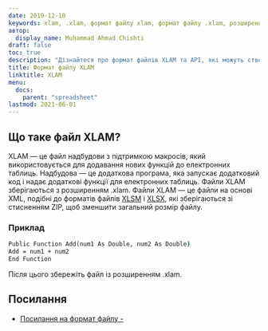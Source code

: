 ```yaml
---
date: 2019-12-10
keywords: xlam, .xlam, формат файлу xlam, формат файлу .xlam, розширення .xlam
автор:
  display_name: Muhammad Ahmad Chishti
draft: false
toc: true
description: "Дізнайтеся про формат файлів XLAM та API, які можуть створювати та відкривати файли XLAM."
title: Формат файлу XLAM
linktitle: XLAM
menu:
  docs:
    parent: "spreadsheet"
lastmod: 2021-06-01
---
```


## Що таке файл XLAM? ##

XLAM — це файл надбудови з підтримкою макросів, який використовується для додавання нових функцій до електронних таблиць. Надбудова — це додаткова програма, яка запускає додатковий код і надає додаткові функції для електронних таблиць. Файли XLAM зберігаються з розширенням .xlam. Файли XLAM — це файли на основі XML, подібні до форматів файлів [XLSM](/uk/spreadsheet/xlsm/) і [XLSX](/uk/spreadsheet/xlsx/), які зберігаються зі стисненням ZIP, щоб зменшити загальний розмір файлу.

### Приклад ###

```cmd
Public Function Add(num1 As Double, num2 As Double)
Add = num1 + num2
End Function
```

Після цього збережіть файл із розширенням .xlam.

## Посилання ##

- [Посилання на формат файлу - ](https://learn.microsoft.com/en-us/deployoffice/compat/office-file-format-reference)

